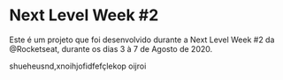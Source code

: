 # Next Level Week #2
 
Este é um projeto que foi desenvolvido durante a Next Level Week #2 da @Rocketseat, durante os dias 3 à 7 de Agosto de 2020.

shueheusnd,xnoihjofidfefçlekop oijroi
